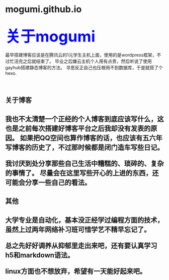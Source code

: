 # mogumi.github.io 
## <font color=blue size=12>关于mogumi</font>
<p>最早搭建博客应该是在腾讯云的1元学生主机上面，使用的是wordpress框架，不过忙活完之后就结束了。
毕业之后嫌云主机个人用有点贵，然后听说了使用gayhub搭建静态博客的方法。
寻思反正自己也压根用不到数据库，于是就搭了个hexo.</p>
<br>
<h2>关于博客<h2>
<p>我也不太清楚一个正经的个人博客到底应该写什么，这也是之前每次搭建好博客平台之后我却没有发表的原因。
如果把QQ空间也算作博客的话，也应该有五六年写博客的历史了，不过那时候都是闭门造车写些日记。</p>
<p>我讨厌到处分享那些自己生活中糟糕的、琐碎的、复杂的事情了。
尽量会在这里写些开心的上进的东西，还可能会分享一些自己的看法。</p>
<h2>其他<h2>
<p>大学专业是自动化，基本没正经学过编程方面的技术，虽然上过两年网络补习班可惜学艺不精早忘记了。</p>
<p>总之先好好调养从抑郁里走出来吧，还有要认真学习h5和markdown语法。</p>
<p>linux方面也不想放弃，希望有一天能好起来吧。</p>
